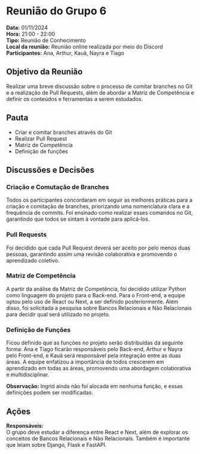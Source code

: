 # Reunião do Grupo 6

**Data:** 01/11/2024  
**Hora:** 21:00 - 22:00  
**Tipo:** Reunião de Conhecimento  
**Local da reunião:** Reunião online realizada por meio do Discord  
**Participantes:** Ana, Arthur, Kauã, Nayra e Tiago  

## Objetivo da Reunião
Realizar uma breve discussão sobre o processo de comitar branches no Git e a realização de Pull Requests, além de abordar a Matriz de Competência e definir os conteúdos e ferramentas a serem estudados.

## Pauta
- Criar e comitar branches através do Git
- Realizar Pull Request
- Matriz de Competência 
- Definição de funções

## Discussões e Decisões
### Criação e Comutação de Branches
Todos os participantes concordaram em seguir as melhores práticas para a criação e comitação de branches, priorizando uma nomenclatura clara e a frequência de commits. Foi ensinado como realizar esses comandos no Git, garantindo que todos se sintam à vontade para aplicá-los.

### Pull Requests
Foi decidido que cada Pull Request deverá ser aceito por pelo menos duas pessoas, garantindo assim uma revisão colaborativa e promovendo o aprendizado coletivo.

### Matriz de Competência
A partir da análise da Matriz de Competência, foi decidido utilizar Python como linguagem do projeto para o Back-end. Para o Front-end, a equipe optou pelo uso de React ou Next, a ser definido posteriormente. Além disso, foi solicitada a pesquisa sobre Bancos Relacionais e Não Relacionais para decidir qual será utilizado no projeto.

### Definição de Funções
Ficou definido que as funções no projeto serão distribuídas da seguinte forma: Ana e Tiago ficarão responsáveis pelo Back-end, Arthur e Nayra pelo Front-end, e Kauã será responsável pela integração entre as duas áreas. A equipe enfatizou a importância de todos crescerem em aprendizado em todas as áreas, promovendo uma abordagem colaborativa e multidisciplinar. 

**Observação:** Ingrid ainda não foi alocada em nenhuma função, e essas definições podem ser modificadas.

## Ações
**Responsáveis:**  
O grupo deve estudar a diferença entre React e Next, além de explorar os conceitos de Bancos Relacionais e Não Relacionais. Também é importante que leiam sobre Django, Flask e FastAPI.
